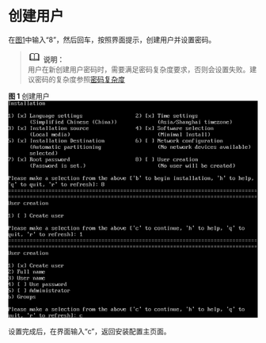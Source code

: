 # 创建用户<a name="ZH-CN_TOPIC_0187280618"></a>

在[图1](进入安装界面-0.md#zh-cn_topic_0155778949_zh-cn_topic_0151920777_fcabdc4c637504f26ac19e9c99f288111)中输入“8”，然后回车，按照界面提示，创建用户并设置密码。

>![](public_sys-resources/icon-note.gif) **说明：**   
>用户在新创建用户密码时，需要满足密码复杂度要求，否则会设置失败。建议密码的复杂度参照[密码复杂度](安装过程配置.md#zh-cn_topic_0186390266_zh-cn_topic_0122145909_sde5f91f1b197422180f50c693caff342)  

**图 1**  创建用户<a name="zh-cn_topic_0155778954_zh-cn_topic_0151920811_f125c609b7ef6419a8b412d185f727a6b"></a>  
![](figures/创建用户-3.png "创建用户-3")

设置完成后，在界面输入“c”，返回安装配置主页面。

